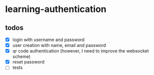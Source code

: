 # learning-authentication

## todos
- [X] login with username and password
- [X] user creation with name, email and password
- [X] qr code authentication (however, I need to improve the websocket scheme)
- [X] reset password
- [ ] tests